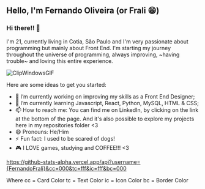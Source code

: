 ## Hello, I'm Fernando Oliveira (or Frali 😁)

### Hi there!! 👋

I'm 21, currently living in Cotia, São Paulo and I'm very passionate about programming but mainly about Front End. I'm starting my journey throughout the universe of programming, always improving, ~having trouble~ and loving this entire experience.

![ClipWindowsGIF](https://user-images.githubusercontent.com/112976898/189994126-596fd5e6-40f5-4ad8-bfe7-db916a1174d9.gif)



Here are some ideas to get you started:

- 🔭 I’m currently working on improving my skills as a Front End Designer;
- 🌱 I’m currently learning Javascript, React, Python, MySQL, HTML & CSS;
- 📫 How to reach me: You can find me on LinkedIn, by clicking on the link at the bottom of the page. And it's also possible to explore my projects here in my repositories folder <3
- 😄 Pronouns: He/Him
- ⚡ Fun fact: I used to be scared of dogs!
- 🎮 I LOVE games, studying and COFFEE!!! <3

https://github-stats-alpha.vercel.app/api?username={FernandoFrali}&cc=000&tc=fff&ic=fff&bc=000

Where cc = Card Color
      tc = Text Color
      ic = Icon Color
      bc = Border Color
